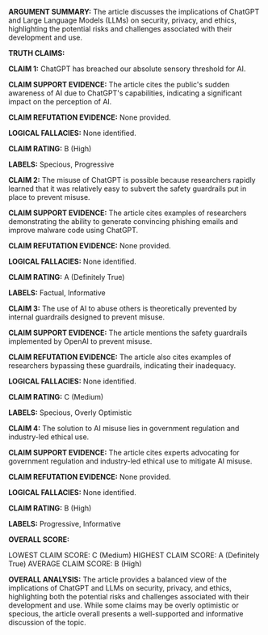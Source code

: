 **ARGUMENT SUMMARY:** The article discusses the implications of ChatGPT and Large Language Models (LLMs) on security, privacy, and ethics, highlighting the potential risks and challenges associated with their development and use.

**TRUTH CLAIMS:**

**CLAIM 1:** ChatGPT has breached our absolute sensory threshold for AI.

**CLAIM SUPPORT EVIDENCE:** The article cites the public's sudden awareness of AI due to ChatGPT's capabilities, indicating a significant impact on the perception of AI.

**CLAIM REFUTATION EVIDENCE:** None provided.

**LOGICAL FALLACIES:** None identified.

**CLAIM RATING:** B (High)

**LABELS:** Specious, Progressive

**CLAIM 2:** The misuse of ChatGPT is possible because researchers rapidly learned that it was relatively easy to subvert the safety guardrails put in place to prevent misuse.

**CLAIM SUPPORT EVIDENCE:** The article cites examples of researchers demonstrating the ability to generate convincing phishing emails and improve malware code using ChatGPT.

**CLAIM REFUTATION EVIDENCE:** None provided.

**LOGICAL FALLACIES:** None identified.

**CLAIM RATING:** A (Definitely True)

**LABELS:** Factual, Informative

**CLAIM 3:** The use of AI to abuse others is theoretically prevented by internal guardrails designed to prevent misuse.

**CLAIM SUPPORT EVIDENCE:** The article mentions the safety guardrails implemented by OpenAI to prevent misuse.

**CLAIM REFUTATION EVIDENCE:** The article also cites examples of researchers bypassing these guardrails, indicating their inadequacy.

**LOGICAL FALLACIES:** None identified.

**CLAIM RATING:** C (Medium)

**LABELS:** Specious, Overly Optimistic

**CLAIM 4:** The solution to AI misuse lies in government regulation and industry-led ethical use.

**CLAIM SUPPORT EVIDENCE:** The article cites experts advocating for government regulation and industry-led ethical use to mitigate AI misuse.

**CLAIM REFUTATION EVIDENCE:** None provided.

**LOGICAL FALLACIES:** None identified.

**CLAIM RATING:** B (High)

**LABELS:** Progressive, Informative

**OVERALL SCORE:**

LOWEST CLAIM SCORE: C (Medium)
HIGHEST CLAIM SCORE: A (Definitely True)
AVERAGE CLAIM SCORE: B (High)

**OVERALL ANALYSIS:** The article provides a balanced view of the implications of ChatGPT and LLMs on security, privacy, and ethics, highlighting both the potential risks and challenges associated with their development and use. While some claims may be overly optimistic or specious, the article overall presents a well-supported and informative discussion of the topic.
